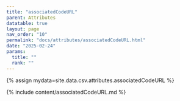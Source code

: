 ```yaml
---
title: "associatedCodeURL"
parent: Attributes
datatable: true
layout: page
nav_order: "10"
permalink: "docs/attributes/associatedCodeURL.html"
date: "2025-02-24"
params:
  title: ""
  rank: ""
---
```

{% assign mydata=site.data.csv.attributes.associatedCodeURL %} 

{% include content/associatedCodeURL.md %}

